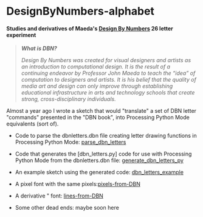# DesignByNumbers-alphabet

#### Studies and derivatives of Maeda's [Design By Numbers](https://dbn.media.mit.edu/whatisdbn.html) 26 letter experiment

>***What is DBN?***
>
>*Design By Numbers was created for visual designers and artists as an introduction to computational design. It is the result of a continuing endeavor by Professor John Maeda to teach the “idea” of computation to designers and artists. It is his belief that the quality of media art and design can only improve through establishing educational infrastructure in arts and technology schools that create strong, cross-disciplinary individuals.*

Almost a year ago I wrote a sketch that would "translate" a set of DBN letter "commands" presented in the "DBN book", into Processing Python Mode equivalents (sort of).

- Code to parse the dbnletters.dbn file creating letter drawing functions in Processing Python Mode: [parse_dbn_letters](https://github.com/villares/DesignByNumbers-alphabet/tree/master/parse_dbn_letters)

- Code that generates the [dbn_letters.py] code for use with Processing Python Mode from the dbnletters.dbn file: [generate_dbn_letters_py](https://github.com/villares/DesignByNumbers-alphabet/tree/master/parse_dbn_letters) 

- An example sketch using the generated code: [dbn_letters_example](https://github.com/villares/DesignByNumbers-alphabet/tree/master/dbn_letters_example)

- A pixel font with the same pixels:[pixels-from-DBN](https://fontstruct.com/fontstructions/show/1628742/pixels-from-dbn)

- A derivative " font: [lines-from-DBN](https://fontstruct.com/fontstructions/show/1628742/pixels-from-dbn)

- Some other dead ends: maybe soon here
